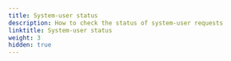 ```yaml
---
title: System-user status
description: How to check the status of system-user requests
linktitle: System-user status
weight: 3
hidden: true
---
```

